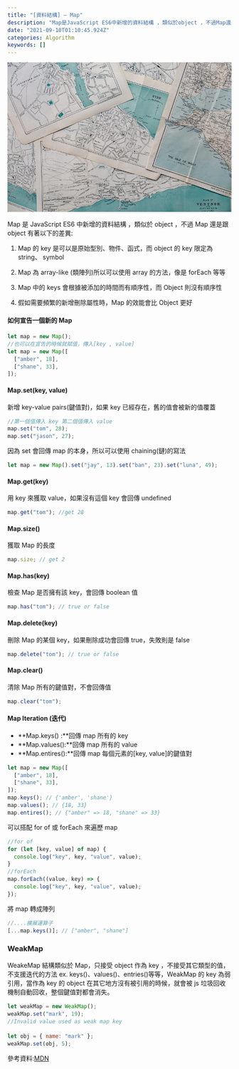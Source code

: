 ```yaml
---
title: "[資料結構] — Map"
description: "Map是JavaScript ES6中新增的資料結構 ，類似於object ，不過Map還是跟object有著以下的差異:"
date: "2021-09-10T01:10:45.924Z"
categories: Algorithm
keywords: []
---
```


![](/img/1__RuILGc0__5pgivTV51HICPQ.jpeg)

Map 是 JavaScript ES6 中新增的資料結構 ，類似於 object ，不過 Map 還是跟 object 有著以下的差異:

1. Map 的 key 是可以是原始型別、物件、函式，而 object 的 key 限定為 string、 symbol

2. Map 為 array-like (類陣列)所以可以使用 array 的方法，像是 forEach 等等

3. Map 中的 keys 會根據被添加的時間而有順序性，而 Object 則沒有順序性

4. 假如需要頻繁的新增刪除屬性時，Map 的效能會比 Object 更好

#### 如何宣告一個新的 Map

```javascript
let map = new Map();
//也可以在宣告的時候就賦值，傳入[key , value]
let map = new Map([
  ["amber", 18],
  ["shane", 33],
]);
```

#### Map.set(key, value)

新增 key-value pairs(鍵值對)，如果 key 已經存在，舊的值會被新的值覆蓋

```javascript
//第一個值傳入 key 第二個值傳入 value
map.set("tom", 28);
map.set("jason", 27);
```

因為 set 會回傳 map 的本身，所以可以使用 chaining(鏈)的寫法

```javascript
let map = new Map().set("jay", 13).set("ban", 23).set("luna", 49);
```

#### Map.get(key)

用 key 來獲取 value，如果沒有這個 key 會回傳 undefined

```javascript
map.get("tom"); //get 28
```

#### Map.size()

獲取 Map 的長度

```javascript
map.size; // get 2
```

#### Map.has(key)

檢查 Map 是否擁有該 key，會回傳 boolean 值

```javascript
map.has("tom"); // true or false
```

#### Map.delete(key)

刪除 Map 的某個 key，如果刪除成功會回傳 true，失敗則是 false

```javascript
map.delete("tom"); // true or false
```

#### Map.clear()

清除 Map 所有的鍵值對，不會回傳值

```javascript
map.clear("tom");
```

#### Map Iteration (迭代)

- **Map.keys() :**回傳 map 所有的 key
- **Map.values():**回傳 map 所有的 value
- **Map.entires():**回傳 map 每個元素的\[key, value\]的鍵值對

```javascript
let map = new Map([
  ["amber", 18],
  ["shane", 33],
]);
map.keys(); // {'amber', 'shane'}
map.values(); // {18, 33}
map.entires(); // {"amber" => 18, "shane" => 33}
```

可以搭配 for of 或 forEach 來遍歷 map

```javascript
//for of
for (let [key, value] of map) {
  console.log("key", key, "value", value);
}
//forEach
map.forEach((value, key) => {
  console.log("key", key, "value", value);
});
```

將 map 轉成陣列

```javascript
//....擴展運算子
[...map.keys()]; // ["amber", "shane"]
```

### WeakMap

WeakeMap 結構類似於 Map，只接受 object 作為 key ，不接受其它類型的值，不支援迭代的方法 ex. keys()、values()、entries()等等，WeakMap 的 key 為弱引用，當作為 key 的 object 在其它地方沒有被引用的時候，就會被 js 垃圾回收機制自動回收，整個鍵值對都會消失。

```javascript
let weakMap = new WeakMap();
weakMap.set("mark", 19);
//Invalid value used as weak map key

let obj = { name: "mark" };
weakMap.set(obj, 5);
```

參考資料:[MDN](https://developer.mozilla.org/en-US/docs/Web/JavaScript/Reference/Global_Objects/Map)
